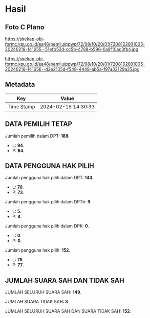# Hasil

## Foto C Plano

https://sirekap-obj-formc.kpu.go.id/ea48/pemilu/ppwp/72/08/10/20/01/7208102001005-20240216-141655--51efb53d-cc5b-4788-b596-0a9f10ac3fb4.jpg

https://sirekap-obj-formc.kpu.go.id/ea48/pemilu/ppwp/72/08/10/20/01/7208102001005-20240216-141656--d2e2105d-f548-4449-ab5a-f97a33129a35.jpg


## Metadata

| Key        | Value               |
| ---------- | ------------------- |
| Time Stamp | 2024-02-16 14:30:33 |


## DATA PEMILIH TETAP

Jumlah pemilih dalam DPT: **188**.
 * L: **94**.
 * P: **94**.

## DATA PENGGUNA HAK PILIH

Jumlah pengguna hak pilih dalam DPT: **143**.
 * L: **70**.
 * P: **73**.

Jumlah pengguna hak pilih dalam DPTb: **9**.
 * L: **5**.
 * P: **4**.

Jumlah pengguna hak pilih dalam DPK: **0**.
 * L: **0**.
 * P: **0**.

Jumlah pengguna hak pilih: **152**.
 * L: **75**.
 * P: **77**.

## JUMLAH SUARA SAH DAN TIDAK SAH

JUMLAH SELURUH SUARA SAH: **149**.

JUMLAH SUARA TIDAK SAH: **3**.

JUMLAH SELURUH SUARA SAH DAN SUARA TIDAK SAH: **152**.


